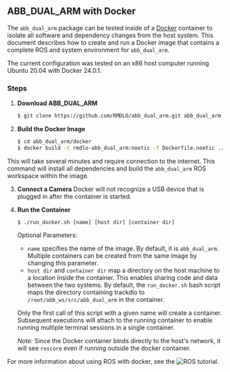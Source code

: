## ABB_DUAL_ARM with Docker

The `abb_dual_arm` package can be tested inside of a [Docker](https://www.docker.com/) container to isolate all software and dependency changes from the host system. This document describes how to create and run a Docker image that contains a complete ROS and system environment for `abb_dual_arm`.

The current configuration was tested on an x86 host computer running Ubuntu 20.04 with Docker 24.0.1.

### Steps

1. **Download ABB_DUAL_ARM**
   ```bash
   $ git clone https://github.com/RMDLO/abb_dual_arm.git abb_dual_arm
   ```

2. **Build the Docker Image**
   ```bash
   $ cd abb_dual_arm/docker
   $ docker build -t rmdlo-abb_dual_arm:noetic -f Dockerfile.noetic ..
   ```

This will take several minutes and require connection to the internet. This command will install all dependencies and build the `abb_dual_arm` ROS workspace within the image.

3. **Connect a Camera**
   Docker will not recognize a USB device that is plugged in after the container is started.

4. **Run the Container**
   ```
   $ ./run_docker.sh [name] [host dir] [container dir]
   ```
   Optional Parameters:
   - `name` specifies the name of the image. By default, it is `abb_dual_arm`. Multiple containers can be created from the same image by changing this parameter.
   - `host dir` and `container dir` map a directory on the host machine to a location inside the container. This enables sharing code and data between the two systems. By default, the `run_docker.sh` bash script maps the directory containing trackdlo to `/root/abb_ws/src/abb_dual_arm` in the container.

    Only the first call of this script with a given name will create a container. Subsequent executions will attach to the running container to enable running multiple terminal sessions in a single container.

   *Note:* Since the Docker container binds directly to the host's network, it will see `roscore` even if running outside the docker container.

For more information about using ROS with docker, see the ![ROS tutorial](http://wiki.ros.org/docker/Tutorials/Docker).